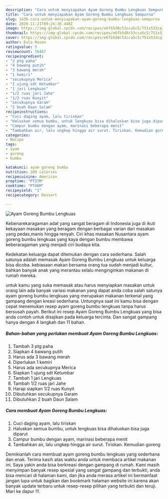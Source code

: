 ```yaml
---
description: "Cara untuk menyiapakan Ayam Goreng Bumbu Lengkuas Sempurna"
title: "Cara untuk menyiapakan Ayam Goreng Bumbu Lengkuas Sempurna"
slug: 1436-cara-untuk-menyiapakan-ayam-goreng-bumbu-lengkuas-sempurna
date: 2020-11-21T09:24:30.448Z
image: https://img-global.cpcdn.com/recipes/e6fb5d8c53cca5c5/751x532cq70/ayam-goreng-bumbu-lengkuas-foto-resep-utama.jpg
thumbnail: https://img-global.cpcdn.com/recipes/e6fb5d8c53cca5c5/751x532cq70/ayam-goreng-bumbu-lengkuas-foto-resep-utama.jpg
cover: https://img-global.cpcdn.com/recipes/e6fb5d8c53cca5c5/751x532cq70/ayam-goreng-bumbu-lengkuas-foto-resep-utama.jpg
author: Eula Mason
ratingvalue: 5
reviewcount: 36407
recipeingredient:
- "3 ptg paha"
- "4 bawang putih"
- "3 bawang merah"
- "1 kemiri"
- "secukupnya Merica"
- "1 ujung sdt Ketumbar"
- "1 jari Lengkuas"
- "1/2 ruas jari Jahe"
- "1/2 ruas Kunyit"
- "secukupnya Garam"
- "2 buah Daun Salam"
recipeinstructions:
- "Cuci daging ayam, lalu tiriskan"
- "Haluskan semua bumbu, untuk lengkuas bisa dihaluskan bisa juga diparut"
- "Campur bumbu dengan ayam, marinasi beberapa menit"
- "Tambahkan air, lalu ungkep hingga air surut. Tiriskan. Kemudian goreng"
categories:
- Recipe
tags:
- ayam
- goreng
- bumbu

katakunci: ayam goreng bumbu 
nutrition: 289 calories
recipecuisine: American
preptime: "PT37M"
cooktime: "PT46M"
recipeyield: "1"
recipecategory: Dessert

---
```



![Ayam Goreng Bumbu Lengkuas](https://img-global.cpcdn.com/recipes/e6fb5d8c53cca5c5/751x532cq70/ayam-goreng-bumbu-lengkuas-foto-resep-utama.jpg)

Kebenarekaragaman adat yang sangat beragam di Indonesia juga di ikuti kekayaan masakan yang beragam dengan berbagai varian dari masakan yang pedas,manis hingga renyah. Ciri khas masakan Nusantara ayam goreng bumbu lengkuas yang kaya dengan bumbu membawa keberaragaman yang menjadi ciri budaya kita.


Kedekatan keluarga dapat ditemukan dengan cara sederhana. Salah satunya adalah memasak Ayam Goreng Bumbu Lengkuas untuk keluarga bisa dicoba. kebiasaan makan bersama orang tua sudah menjadi kultur, bahkan banyak anak yang merantau selalu menginginkan makanan di rumah mereka.



untuk kamu yang suka memasak atau harus menyiapkan masakan untuk orang lain ada banyak variasi makanan yang dapat anda coba salah satunya ayam goreng bumbu lengkuas yang merupakan makanan terkenal yang gampang dengan kreasi sederhana. Untungnya saat ini kamu bisa dengan cepat menemukan resep ayam goreng bumbu lengkuas tanpa harus bersusah payah.
Berikut ini resep Ayam Goreng Bumbu Lengkuas yang bisa anda contoh untuk disajikan pada keluarga tercinta. Dan sangat gampang hanya dengan 4 langkah dan 11 bahan.


<!--inarticleads1-->

##### Bahan-bahan yang perlukan membuat Ayam Goreng Bumbu Lengkuas:

1. Tambah 3 ptg paha
1. Siapkan 4 bawang putih
1. Harus ada 3 bawang merah
1. Diperlukan 1 kemiri
1. Harus ada secukupnya Merica
1. Siapkan 1 ujung sdt Ketumbar
1. Tambah 1 jari Lengkuas
1. Tambah 1/2 ruas jari Jahe
1. Harap siapkan 1/2 ruas Kunyit
1. Dibutuhkan secukupnya Garam
1. Dibutuhkan 2 buah Daun Salam




<!--inarticleads2-->

##### Cara membuat  Ayam Goreng Bumbu Lengkuas:

1. Cuci daging ayam, lalu tiriskan
1. Haluskan semua bumbu, untuk lengkuas bisa dihaluskan bisa juga diparut
1. Campur bumbu dengan ayam, marinasi beberapa menit
1. Tambahkan air, lalu ungkep hingga air surut. Tiriskan. Kemudian goreng




Demikianlah cara membuat ayam goreng bumbu lengkuas yang sederhana dan enak. Terima kasih atas waktu anda untuk membaca artikel makanan ini. Saya yakin anda bisa berkreasi dengan gampang di rumah. Kami masih menyimpan banyak resep spesial yang sangat gampang dan terbukti, anda bisa mencari di halaman kami, dan jika anda merasa artikel ini bermanfaat jangan lupa untuk bagikan dan bookmark halaman website ini karena akan banyak update terbaru untuk resep-resep pilihan yang terbukti dan teruji. Mari ke dapur !!!. 
